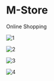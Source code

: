 # M-Store
Online Shopping

![1](https://user-images.githubusercontent.com/47155320/54197864-101f4980-44eb-11e9-8671-6a479c2fb277.png)

![2](https://user-images.githubusercontent.com/47155320/54198012-668c8800-44eb-11e9-9a4a-88ff1e3afa62.png)

![3](https://user-images.githubusercontent.com/47155320/54198022-6ab8a580-44eb-11e9-9536-eed36e0b6a77.png)

![4](https://user-images.githubusercontent.com/47155320/54198034-73a97700-44eb-11e9-98e5-53e30c3d4bde.png)
